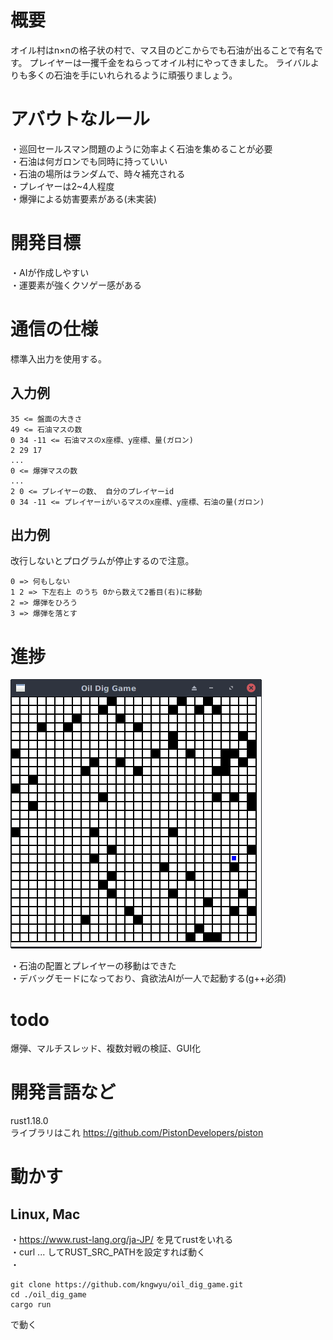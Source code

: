 
# 概要
オイル村はn×nの格子状の村で、マス目のどこからでも石油が出ることで有名です。
プレイヤーは一攫千金をねらってオイル村にやってきました。
ライバルよりも多くの石油を手にいれられるように頑張りましょう。

# アバウトなルール

・巡回セールスマン問題のように効率よく石油を集めることが必要  
・石油は何ガロンでも同時に持っていい  
・石油の場所はランダムで、時々補充される  
・プレイヤーは2~4人程度  
・爆弾による妨害要素がある(未実装)  

# 開発目標
・AIが作成しやすい  
・運要素が強くクソゲー感がある

# 通信の仕様
標準入出力を使用する。

## 入力例
```text
35 <= 盤面の大きさ
49 <= 石油マスの数
0 34 -11 <= 石油マスのx座標、y座標、量(ガロン)
2 29 17
...
0 <= 爆弾マスの数
...
2 0 <= プレイヤーの数、 自分のプレイヤーid
0 34 -11 <= プレイヤーiがいるマスのx座標、y座標、石油の量(ガロン)
```

## 出力例
改行しないとプログラムが停止するので注意。
```text
0 => 何もしない
1 2 => 下左右上 のうち 0から数えて2番目(右)に移動
2 => 爆弾をひろう
3 => 爆弾を落とす
```

# 進捗

![png1](./game_0625.png)

・石油の配置とプレイヤーの移動はできた  
・デバッグモードになっており、貪欲法AIが一人で起動する(g++必須)  

# todo

爆弾、マルチスレッド、複数対戦の検証、GUI化

# 開発言語など
rust1.18.0  
ライブラリはこれ
https://github.com/PistonDevelopers/piston

# 動かす

## Linux, Mac

・https://www.rust-lang.org/ja-JP/ を見てrustをいれる  
・curl ... してRUST_SRC_PATHを設定すれば動く  
・
```text
git clone https://github.com/kngwyu/oil_dig_game.git
cd ./oil_dig_game
cargo run
```
で動く



